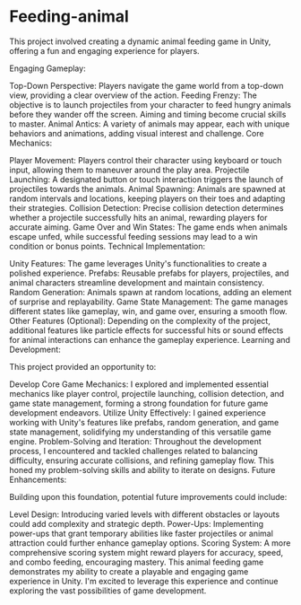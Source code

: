 # Feeding-animal
 This project involved creating a dynamic animal feeding game in Unity, offering a fun and engaging experience for players.

Engaging Gameplay:

Top-Down Perspective: Players navigate the game world from a top-down view, providing a clear overview of the action.
Feeding Frenzy: The objective is to launch projectiles from your character to feed hungry animals before they wander off the screen. Aiming and timing become crucial skills to master.
Animal Antics: A variety of animals may appear, each with unique behaviors and animations, adding visual interest and challenge.
Core Mechanics:

Player Movement: Players control their character using keyboard or touch input, allowing them to maneuver around the play area.
Projectile Launching: A designated button or touch interaction triggers the launch of projectiles towards the animals.
Animal Spawning: Animals are spawned at random intervals and locations, keeping players on their toes and adapting their strategies.
Collision Detection: Precise collision detection determines whether a projectile successfully hits an animal, rewarding players for accurate aiming.
Game Over and Win States: The game ends when animals escape unfed, while successful feeding sessions may lead to a win condition or bonus points.
Technical Implementation:

Unity Features: The game leverages Unity's functionalities to create a polished experience.
Prefabs: Reusable prefabs for players, projectiles, and animal characters streamline development and maintain consistency.
Random Generation: Animals spawn at random locations, adding an element of surprise and replayability.
Game State Management: The game manages different states like gameplay, win, and game over, ensuring a smooth flow.
Other Features (Optional): Depending on the complexity of the project, additional features like particle effects for successful hits or sound effects for animal interactions can enhance the gameplay experience.
Learning and Development:

This project provided an opportunity to:

Develop Core Game Mechanics: I explored and implemented essential mechanics like player control, projectile launching, collision detection, and game state management, forming a strong foundation for future game development endeavors.
Utilize Unity Effectively: I gained experience working with Unity's features like prefabs, random generation, and game state management, solidifying my understanding of this versatile game engine.
Problem-Solving and Iteration: Throughout the development process, I encountered and tackled challenges related to balancing difficulty, ensuring accurate collisions, and refining gameplay flow. This honed my problem-solving skills and ability to iterate on designs.
Future Enhancements:

Building upon this foundation, potential future improvements could include:

Level Design: Introducing varied levels with different obstacles or layouts could add complexity and strategic depth.
Power-Ups: Implementing power-ups that grant temporary abilities like faster projectiles or animal attraction could further enhance gameplay options.
Scoring System: A more comprehensive scoring system might reward players for accuracy, speed, and combo feeding, encouraging mastery.
This animal feeding game demonstrates my ability to create a playable and engaging game experience in Unity. I'm excited to leverage this experience and continue exploring the vast possibilities of game development.
